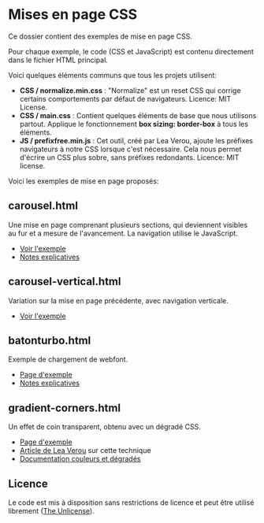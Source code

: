 # Mises en page CSS

Ce dossier contient des exemples de mise en page CSS.

Pour chaque exemple, le code (CSS et JavaScript) est contenu directement dans le fichier HTML principal.

Voici quelques éléments communs que tous les projets utilisent:

- **CSS / normalize.min.css** : "Normalize" est un reset CSS qui corrige certains comportements par défaut de navigateurs. Licence: MIT License.
- **CSS / main.css** : Contient quelques éléments de base que nous utilisons partout. Applique le fonctionnement **box sizing: border-box** à tous les éléments.
- **JS / prefixfree.min.js** : Cet outil, créé par Lea Verou, ajoute les préfixes navigateurs à notre CSS lorsque c'est nécessaire. Cela nous permet d'écrire un CSS plus sobre, sans préfixes redondants. Licence: MIT license.

Voici les exemples de mise en page proposés:

## carousel.html

Une mise en page comprenant plusieurs sections, qui deviennent visibles au fur et a mesure de l'avancement. La navigation utilise le JavaScript.

* [Voir l'exemple](carousel.html)
* [Notes explicatives](notes/carousel.md)

## carousel-vertical.html

Variation sur la mise en page précédente, avec navigation verticale.

* [Voir l'exemple](carousel-vertical.html)

## batonturbo.html

Exemple de chargement de webfont.

* [Page d'exemple](batonturbo.html)
* [Notes explicatives](notes/batonturbo.md)

## gradient-corners.html

Un effet de coin transparent, obtenu avec un dégradé CSS.

* [Page d'exemple](gradient-corners.html)
* [Article de Lea Verou](http://lea.verou.me/2011/03/beveled-corners-negative-border-radius-with-css3-gradients/) sur cette technique
* [Documentation couleurs et dégradés](http://cours-web.ch/css/color)

## Licence 

Le code est mis à disposition sans restrictions de licence et peut être utilisé librement ([The Unlicense](http://unlicense.org/)).